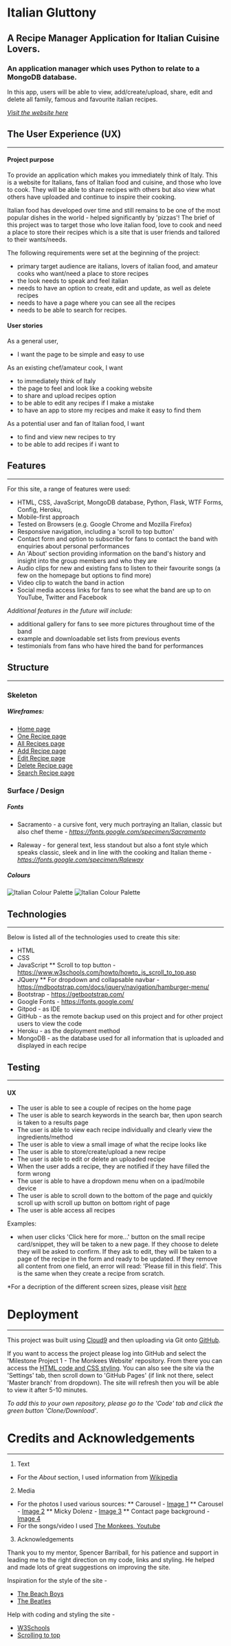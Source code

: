 # Italian Gluttony 

## A Recipe Manager Application for Italian Cuisine Lovers.

### An application manager which uses Python to relate to a MongoDB database.
In this app, users will be able to view, add/create/upload, share, edit and delete all family, famous and favourite italian recipes.  

_[Visit the website here](http://italia-recipes-app.herokuapp.com/index "Visit the website here")_



## The User Experience (UX)
***

#### Project purpose

To provide an application which makes you immediately think of Italy. This is a website for Italians, fans of Italian food and cuisine, and those who love to cook. They will be able to share recipes with others but also view what others have uploaded and continue to inspire their cooking. 

Italian food has developed over time and still remains to be one of the most popular dishes in the world - helped significantly by 'pizzas'! The brief of this project was to target those who love italian food, love to cook and need a place to store their recipes which is a site that is user friends and tailored to their wants/needs. <enter>

The following requirements were set at the beginning of the project:
* primary target audience are italians, lovers of italian food, and amateur cooks who want/need a place to store recipes
* the look needs to speak and feel italian
* needs to have an option to create, edit and update, as well as delete recipes
* needs to have a page where you can see all the recipes
* needs to be able to search for recipes.

#### User stories

As a general user, 
* I want the page to be simple and easy to use

As an existing chef/amateur cook, I want 
* to immediately think of Italy
* the page to feel and look like a cooking website
* to share and upload recipes option
* to be able to edit any recipes if I make a mistake
* to have an app to store my recipes and make it easy to find them

As a potential user and fan of Italian food, I want 
* to find and view new recipes to try
* to be able to add recipes if i want to



## Features
***

For this site, a range of features were used:
* HTML, CSS, JavaScript, MongoDB database, Python, Flask, WTF Forms, Config, Heroku, 
* Mobile-first approach
* Tested on Browsers (e.g. Google Chrome and Mozilla Firefox)
* Responsive navigation, including a 'scroll to top button'
* Contact form and option to subscribe for fans to contact the band with enquiries about personal performances
* An 'About' section providing information on the band's history and insight into the group members and who they are
* Audio clips for new and existing fans to listen to their favourite songs (a few on the homepage but options to find more)
* Video clip to watch the band in action
* Social media access links for fans to see what the band are up to on YouTube, Twitter and Facebook

*Additional features in the future will include:*
* additional gallery for fans to see more pictures throughout time of the band
* example and downloadable set lists from previous events
* testimonials from fans who have hired the band for performances



## Structure
***

### Skeleton 

##### Wireframes:

* [Home page](https://github.com/Vicky185/italianrecipe-app/blob/master/static/Wireframes/home-page.jpg "Home page")
* [One Recipe page](https://github.com/Vicky185/italianrecipe-app/blob/master/static/Wireframes/only-one-recipe-page.jpg "One Recipe page")
* [All Recipes page](https://github.com/Vicky185/italianrecipe-app/blob/master/static/Wireframes/look-all-recipes.jpg "All Recipes page")
* [Add Recipe page](https://github.com/Vicky185/italianrecipe-app/blob/master/static/Wireframes/add-recipe.jpg "All Recipes page")
* [Edit Recipe page](https://github.com/Vicky185/italianrecipe-app/blob/master/static/Wireframes/edit-page.jpg "Edit Recipe page")
* [Delete Recipe page](https://github.com/Vicky185/italianrecipe-app/blob/master/static/Wireframes/delete-page.jpg "Delete Recipe page")
* [Search Recipe page](https://github.com/Vicky185/italianrecipe-app/blob/master/static/Wireframes/search-page.jpg "Search Recipe page")

### Surface / Design

##### Fonts

* Sacramento - a cursive font, very much portraying an Italian, classic but also chef theme - *https://fonts.google.com/specimen/Sacramento*

* Raleway - for general text, less standout but also a font style which speaks classic, sleek and in line with the cooking and Italian theme - *https://fonts.google.com/specimen/Raleway*

##### Colours 

![Italian Colour Palette](static/images/colours.jpeg "Italian colour palette")
![Italian Colour Palette](static/images/colours2.png "Italian colour palette")



## Technologies
***

Below is listed all of the technologies used to create this site:

* HTML
* CSS
* JavaScript
    ** Scroll to top button - https://www.w3schools.com/howto/howto_js_scroll_to_top.asp
* JQuery
    ** For dropdown and collapsable navbar - https://mdbootstrap.com/docs/jquery/navigation/hamburger-menu/
* Bootstrap - https://getbootstrap.com/
* Google Fonts - https://fonts.google.com/
* Gitpod - as IDE
* GitHub - as the remote backup used on this project and for other project users to view the code
* Heroku - as the deployment method
* MongoDB - as the database used for all information that is uploaded and displayed in each recipe


## Testing
***

#### UX

* The user is able to see a couple of recipes on the home page
* The user is able to search keywords in the search bar, then upon search is taken to a results page
* The user is able to view each recipe individually and clearly view the ingredients/method
* The user is able to view a small image of what the recipe looks like
* The user is able to store/create/upload a new recipe
* The user is able to edit or delete an uploaded recipe
* When the user adds a recipe, they are notified if they have filled the form wrong
* The user is able to have a dropdown menu when on a ipad/mobile device
* The user is able to scroll down to the bottom of the page and quickly scroll up with scroll up button on bottom right of page
* The user is able access all recipes


Examples:
* when user clicks 'Click here for more...' button on the small recipe card/snippet, they will be taken to a new page. If they choose to delete they will be asked to confirm. If they ask to edit, they will be taken to a page of the recipe in the form and ready to be updated. If they remove all content from one field, an error will read: 'Please fill in this field'. This is the same when they create a recipe from scratch. 

*For a decription of the different screen sizes, please visit _[here](https://github.com/Vicky185/milestone1-monkees/blob/master/description-screens.md "here")_

# Deployment
***

This project was built using [Cloud9](https://ide.c9.io/vls1893/themonkees-site "Cloud 9") and then uploading via Git onto [GitHub](https://github.com/Vicky185/milestone1-monkees "GitHub").

If you want to access the project please log into GitHub and select the 'Milestone Project 1 - The Monkees Website' repository. <enter>
From there you can access the [HTML code and CSS styling](https://ide.c9.io/vls1893/themonkees-site "HTML code and CSS styling"). <enter>
You can also see the site via the 'Settings' tab, then scroll down to 'GitHub Pages' (if link not there, select 'Master branch' from dropdown). <enter>
The site will refresh then you will be able to view it after 5-10 minutes. 

*To add this to your own repository, please go to the 'Code' tab and click the green button 'Clone/Download'*. 


# Credits and Acknowledgements
***

1. Text
* For the *About* section, I used information from [Wikipedia](https://en.wikipedia.org/wiki/The_Monkees "Wikipedia")
2. Media
* For the photos I used various sources:
    ** Carousel - [Image 1](https://ultimateclassicrock.com/more-of-the-monkees/)
    ** Carousel - [Image 2](https://www.post-gazette.com/ae/music/2019/02/21/Peter-Tork-offbeat-bassist-singer-the-Monkees-dies-77-music-television/stories/201902210124)
    ** Micky Dolenz - [Image 3](http://www.fanpop.com/clubs/micky-dolenz/images/31390175/title/micky-dolenz-photo)
    ** Contact page background - [Image 4](https://www.google.com/search?hl=en-GB&q=monkees&tbm=isch&tbs=simg:CAQSlwEJyK_1mQe1Era4aiwELEKjU2AQaBAg9CEIMCxCwjKcIGmIKYAgDEiiwG7gfyx-dG7kbtR_1ZH8gfrBvBH9Av0S-zL6kluC_1NL8YvoyXdL8kvGjCwluZnNKUI0PqPQcJi_1y8AaVTHpyu7cAfH-ezXJ6Nkv-hBwN6TUR4phelmmEBwslsgBAwLEI6u_1ggaCgoICAESBMG4F8gM&sa=X&ved=0ahUKEwi-xbuqvqjiAhU4WRUIHe1hAucQwg4IKygA&biw=1366&bih=608#imgrc=yxEoRp-Qbe8QKM:)
* For the songs/video I used [The Monkees, Youtube](https://www.youtube.com/channel/UCv1oY0OLtsEySHeP1TkYNqA)


3. Acknowledgements

Thank you to my mentor, Spencer Barriball, for his patience and support in leading me to the right direction on my code, links and styling.<enter>
He helped and made lots of great suggestions on improving the site.

Inspiration for the style of the site - 
* [The Beach Boys](https://www.thebeachboys.com/#off-canvas)
* [The Beatles](https://www.thebeatles.com/)

Help with coding and styling the site - 
* [W3Schools](https://www.w3schools.com/)
* [Scrolling to top](https://www.w3schools.com/howto/howto_js_scroll_to_top.asp)



